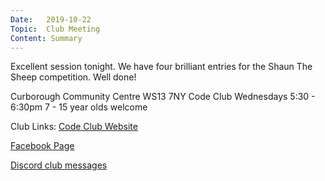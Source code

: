 ```yaml
---
Date:   2019-10-22
Topic:  Club Meeting
Content: Summary
---
```

Excellent session tonight. We have four brilliant entries for the Shaun The Sheep competition. Well done!

Curborough Community Centre
WS13 7NY
Code Club
Wednesdays 5:30 - 6:30pm
7 - 15 year olds welcome

Club Links:
[Code Club Website](https://lichfield-code-club.github.io/)

[Facebook Page](https://www.facebook.com/LichfieldCoders)

[Discord club messages](https://discord.gg/szz6xGK)
